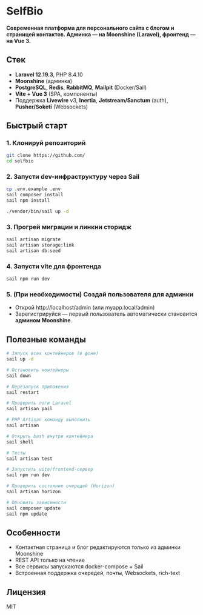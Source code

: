 # SelfBio

**Современная платформа для персонального сайта с блогом и страницей контактов. Админка — на Moonshine (Laravel), фронтенд — на Vue 3.**

## Стек

- **Laravel 12.19.3**, PHP 8.4.10
- **Moonshine** (админка)
- **PostgreSQL**, **Redis**, **RabbitMQ**, **Mailpit** (Docker/Sail)
- **Vite + Vue 3** (SPA, компоненты)
- Поддержка **Livewire** v3, **Inertia**, **Jetstream/Sanctum** (auth), **Pusher/Soketi** (Websockets)

## Быстрый старт

### 1. Клонируй репозиторий

```bash
git clone https://github.com/
cd selfbio
```

### 2. Запусти dev-инфраструктуру через Sail

```bash
cp .env.example .env
sail composer install
sail npm install

./vendor/bin/sail up -d 
```

### 3. Прогрей миграции и линкни сторидж

```bash
sail artisan migrate
sail artisan storage:link
sail artisan db:seed
```

### 4. Запусти vite для фронтенда

```bash
sail npm run dev
```

### 5. (При необходимости) Создай пользователя для админки

- Открой http://localhost/admin (или myapp.local/admin)
- Зарегистрируйся — первый пользователь автоматически становится __админом Moonshine__.

## Полезные команды

```bash
# Запуск всех контейнеров (в фоне)
sail up -d

# Остановить контейнеры
sail down

# Перезапуск приложения
sail restart

# Проверить логи Laravel
sail artisan pail

# PHP Artisan команду выполнить
sail artisan 

# Открыть bash внутри контейнера
sail shell

# Тесты
sail artisan test

# Запустить vite/frontend-сервер
sail npm run dev

# Проверить состояние очередей (Horizon)
sail artisan horizon

# Обновить зависимости
sail composer update
sail npm update
```

## Особенности

- Контактная страница и блог редактируются только из админки Moonshine
- REST API только на чтение
- Все сервисы запускаются docker-compose + Sail
- Встроенная поддержка очередей, почты, Websockets, rich-text

## Лицензия
MIT
